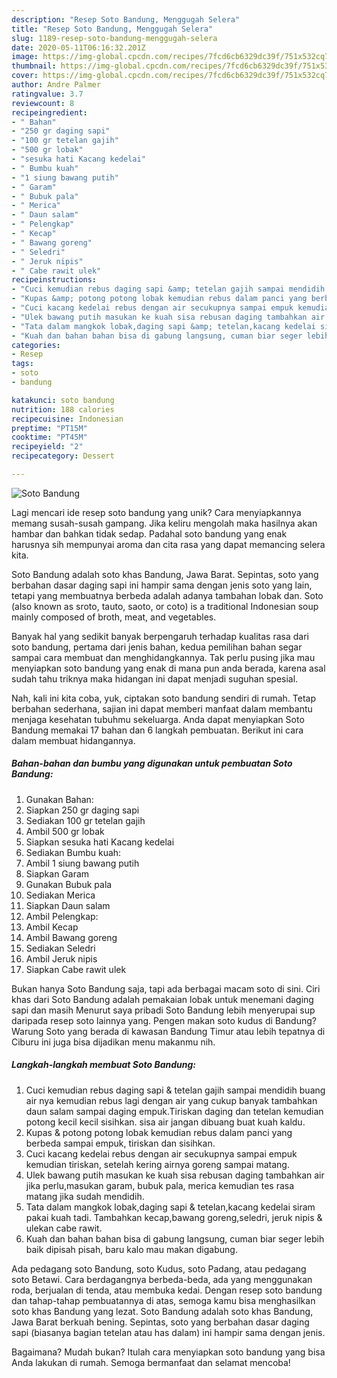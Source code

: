 ```yaml
---
description: "Resep Soto Bandung, Menggugah Selera"
title: "Resep Soto Bandung, Menggugah Selera"
slug: 1189-resep-soto-bandung-menggugah-selera
date: 2020-05-11T06:16:32.201Z
image: https://img-global.cpcdn.com/recipes/7fcd6cb6329dc39f/751x532cq70/soto-bandung-foto-resep-utama.jpg
thumbnail: https://img-global.cpcdn.com/recipes/7fcd6cb6329dc39f/751x532cq70/soto-bandung-foto-resep-utama.jpg
cover: https://img-global.cpcdn.com/recipes/7fcd6cb6329dc39f/751x532cq70/soto-bandung-foto-resep-utama.jpg
author: Andre Palmer
ratingvalue: 3.7
reviewcount: 8
recipeingredient:
- " Bahan"
- "250 gr daging sapi"
- "100 gr tetelan gajih"
- "500 gr lobak"
- "sesuka hati Kacang kedelai"
- " Bumbu kuah"
- "1 siung bawang putih"
- " Garam"
- " Bubuk pala"
- " Merica"
- " Daun salam"
- " Pelengkap"
- " Kecap"
- " Bawang goreng"
- " Seledri"
- " Jeruk nipis"
- " Cabe rawit ulek"
recipeinstructions:
- "Cuci kemudian rebus daging sapi &amp; tetelan gajih sampai mendidih buang air nya kemudian rebus lagi dengan air yang cukup banyak tambahkan daun salam sampai daging empuk.Tiriskan daging dan tetelan kemudian potong kecil kecil sisihkan. sisa air jangan dibuang buat kuah kaldu."
- "Kupas &amp; potong potong lobak kemudian rebus dalam panci yang berbeda sampai empuk, tiriskan dan sisihkan."
- "Cuci kacang kedelai rebus dengan air secukupnya sampai empuk kemudian tiriskan, setelah kering airnya goreng sampai matang."
- "Ulek bawang putih masukan ke kuah sisa rebusan daging tambahkan air jika perlu,masukan garam, bubuk pala, merica kemudian tes rasa matang jika sudah mendidih."
- "Tata dalam mangkok lobak,daging sapi &amp; tetelan,kacang kedelai siram pakai kuah tadi. Tambahkan kecap,bawang goreng,seledri, jeruk nipis &amp; ulekan cabe rawit."
- "Kuah dan bahan bahan bisa di gabung langsung, cuman biar seger lebih baik dipisah pisah, baru kalo mau makan digabung."
categories:
- Resep
tags:
- soto
- bandung

katakunci: soto bandung 
nutrition: 188 calories
recipecuisine: Indonesian
preptime: "PT15M"
cooktime: "PT45M"
recipeyield: "2"
recipecategory: Dessert

---
```



![Soto Bandung](https://img-global.cpcdn.com/recipes/7fcd6cb6329dc39f/751x532cq70/soto-bandung-foto-resep-utama.jpg)

Lagi mencari ide resep soto bandung yang unik? Cara menyiapkannya memang susah-susah gampang. Jika keliru mengolah maka hasilnya akan hambar dan bahkan tidak sedap. Padahal soto bandung yang enak harusnya sih mempunyai aroma dan cita rasa yang dapat memancing selera kita.

Soto Bandung adalah soto khas Bandung, Jawa Barat. Sepintas, soto yang berbahan dasar daging sapi ini hampir sama dengan jenis soto yang lain, tetapi yang membuatnya berbeda adalah adanya tambahan lobak dan. Soto (also known as sroto, tauto, saoto, or coto) is a traditional Indonesian soup mainly composed of broth, meat, and vegetables.

Banyak hal yang sedikit banyak berpengaruh terhadap kualitas rasa dari soto bandung, pertama dari jenis bahan, kedua pemilihan bahan segar sampai cara membuat dan menghidangkannya. Tak perlu pusing jika mau menyiapkan soto bandung yang enak di mana pun anda berada, karena asal sudah tahu triknya maka hidangan ini dapat menjadi suguhan spesial.


Nah, kali ini kita coba, yuk, ciptakan soto bandung sendiri di rumah. Tetap berbahan sederhana, sajian ini dapat memberi manfaat dalam membantu menjaga kesehatan tubuhmu sekeluarga. Anda dapat menyiapkan Soto Bandung memakai 17 bahan dan 6 langkah pembuatan. Berikut ini cara dalam membuat hidangannya.

<!--inarticleads1-->

##### Bahan-bahan dan bumbu yang digunakan untuk pembuatan Soto Bandung:

1. Gunakan  Bahan:
1. Siapkan 250 gr daging sapi
1. Sediakan 100 gr tetelan gajih
1. Ambil 500 gr lobak
1. Siapkan sesuka hati Kacang kedelai
1. Sediakan  Bumbu kuah:
1. Ambil 1 siung bawang putih
1. Siapkan  Garam
1. Gunakan  Bubuk pala
1. Sediakan  Merica
1. Siapkan  Daun salam
1. Ambil  Pelengkap:
1. Ambil  Kecap
1. Ambil  Bawang goreng
1. Sediakan  Seledri
1. Ambil  Jeruk nipis
1. Siapkan  Cabe rawit ulek


Bukan hanya Soto Bandung saja, tapi ada berbagai macam soto di sini. Ciri khas dari Soto Bandung adalah pemakaian lobak untuk menemani daging sapi dan masih Menurut saya pribadi Soto Bandung lebih menyerupai sup daripada resep soto lainnya yang. Pengen makan soto kudus di Bandung? Warung Soto yang berada di kawasan Bandung Timur atau lebih tepatnya di Ciburu ini juga bisa dijadikan menu makanmu nih. 

<!--inarticleads2-->

##### Langkah-langkah membuat Soto Bandung:

1. Cuci kemudian rebus daging sapi &amp; tetelan gajih sampai mendidih buang air nya kemudian rebus lagi dengan air yang cukup banyak tambahkan daun salam sampai daging empuk.Tiriskan daging dan tetelan kemudian potong kecil kecil sisihkan. sisa air jangan dibuang buat kuah kaldu.
1. Kupas &amp; potong potong lobak kemudian rebus dalam panci yang berbeda sampai empuk, tiriskan dan sisihkan.
1. Cuci kacang kedelai rebus dengan air secukupnya sampai empuk kemudian tiriskan, setelah kering airnya goreng sampai matang.
1. Ulek bawang putih masukan ke kuah sisa rebusan daging tambahkan air jika perlu,masukan garam, bubuk pala, merica kemudian tes rasa matang jika sudah mendidih.
1. Tata dalam mangkok lobak,daging sapi &amp; tetelan,kacang kedelai siram pakai kuah tadi. Tambahkan kecap,bawang goreng,seledri, jeruk nipis &amp; ulekan cabe rawit.
1. Kuah dan bahan bahan bisa di gabung langsung, cuman biar seger lebih baik dipisah pisah, baru kalo mau makan digabung.


Ada pedagang soto Bandung, soto Kudus, soto Padang, atau pedagang soto Betawi. Cara berdagangnya berbeda-beda, ada yang menggunakan roda, berjualan di tenda, atau membuka kedai. Dengan resep soto bandung dan tahap-tahap pembuatannya di atas, semoga kamu bisa menghasilkan soto khas Bandung yang lezat. Soto Bandung adalah soto khas Bandung, Jawa Barat berkuah bening. Sepintas, soto yang berbahan dasar daging sapi (biasanya bagian tetelan atau has dalam) ini hampir sama dengan jenis. 

Bagaimana? Mudah bukan? Itulah cara menyiapkan soto bandung yang bisa Anda lakukan di rumah. Semoga bermanfaat dan selamat mencoba!
